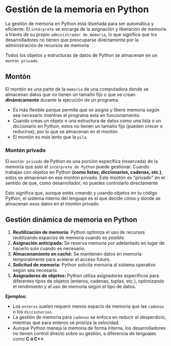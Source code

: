 # Gestión de la memoria en Python

La gestión de memoria en Python está diseñada para ser automática y eficiente. El `intérprete` se encarga de la asignación y liberación de memoria a través de su propio `administrador de memoria`, lo que significa que los desarrolladores no tienen que preocuparse directamente por la administración de recursos de memoria

Todos los objetos y estructuras de datos de Python se almacenan en un `montón privado`.

## Montón

El montón es una parte de la `memoria` de una computadora donde se almacenan datos que no tienen un tamaño fijo o que se crean **dinámicamente** durante la ejecución de un programa.

- Es más flexible porque permite que se asigne y libere memoria según sea necesario mientras el programa está en funcionamiento.
- Cuando creas un objeto o una estructura de datos como una lista o un diccionario en Python, estos no tienen un tamaño fijo (pueden crecer o reducirse), por lo que se almacenan en el montón.
- El montón es más lento que la `pila`.

### Montón privado

El `montón privado` de Python es una porción específica (reservada) de la memoria que solo el `intérprete de Python` puede gestionar.
Cuando trabajas con objetos en Python **(como listas, diccionarios, cadenas, etc.)**, estos se almacenan en ese montón privado. Este montón es "privado" en el sentido de que, como desarrollador, no puedes controlarlo directamente

Esto significa que, aunque estés creando y usando objetos en tu código Python, el sistema interno del lenguaje es el que decide cómo y dónde se almacenan esos datos en el montón privado.

## Gestión dinámica de memoria en Python

1. **Reutilización de memoria:** Python optimiza el uso de recursos reutilizando espacios de memoria cuando es posible.
2. **Asignación anticipada:** Se reserva memoria por adelantado en lugar de hacerlo solo cuando es necesario.
3. **Almacenamiento en caché:** Se mantienen datos en memoria temporalmente para acelerar el acceso futuro.
4. **Solicitud de memoria:** Python solicita memoria al sistema operativo según sea necesario.
5. **Asignadores de objetos:** Python utiliza asignadores específicos para diferentes tipos de objetos (enteros, cadenas, tuplas, etc.), optimizando el rendimiento y el uso de memoria según el tipo de datos.

**Ejemplos:**

- Los `enteros` suelen requerir menos espacio de memoria que las `cadenas` o los `diccionarios`.
- La gestión de memoria para `cadenas` se enfoca en reducir el desperdicio, mientras que para enteros se prioriza la velocidad.
- Aunque Python maneja la memoria de forma interna, los desarrolladores no tienen control directo sobre su gestión, a diferencia de lenguajes como **C o C++**.
